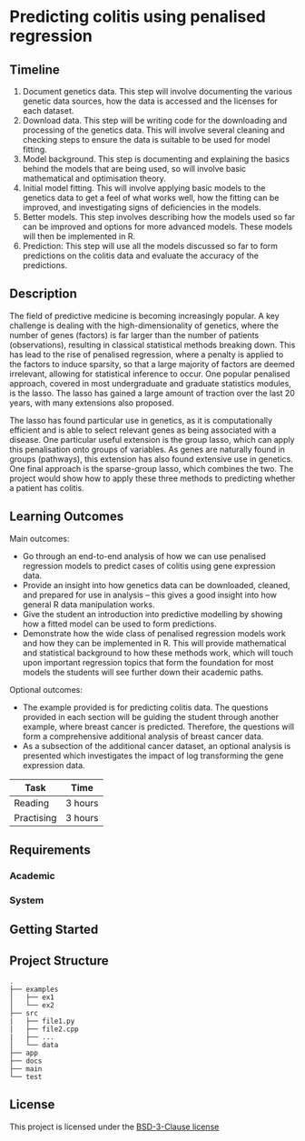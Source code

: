 <!-- Your Project title, make it sound catchy! -->

# Predicting colitis using penalised regression

<!-- Provide a short description to your project -->

## Timeline
1.	Document genetics data. This step will involve documenting the various genetic data sources, how the data is accessed and the licenses for each dataset.  
2.	Download data. This step will be writing code for the downloading and processing of the genetics data. This will involve several cleaning and checking steps to ensure the data is suitable to be used for model fitting.
3.	Model background. This step is documenting and explaining the basics behind the models that are being used, so will involve basic mathematical and optimisation theory.
4.	Initial model fitting. This will involve applying basic models to the genetics data to get a feel of what works well, how the fitting can be improved, and investigating signs of deficiencies in the models.
5.	Better models. This step involves describing how the models used so far can be improved and options for more advanced models. These models will then be implemented in R.
6.	Prediction: This step will use all the models discussed so far to form predictions on the colitis data and evaluate the accuracy of the predictions.

## Description

The field of predictive medicine is becoming increasingly popular. A key challenge is dealing with the high-dimensionality of genetics, where the number of genes (factors) is far larger than the number of patients (observations), resulting in classical statistical methods breaking down. This has lead to the rise of penalised regression, where a penalty is applied to the factors to induce sparsity, so that a large majority of factors are deemed irrelevant, allowing for statistical inference to occur. One popular penalised approach, covered in most undergraduate and graduate statistics modules, is the lasso. The lasso has gained a large amount of traction over the last 20 years, with many extensions also proposed. 

The lasso has found particular use in genetics, as it is computationally efficient and is able to select relevant genes as being associated with a disease. One particular useful extension is the group lasso, which can apply this penalisation onto groups of variables. As genes are naturally found in groups (pathways), this extension has also found extensive use in genetics. One final approach is the sparse-group lasso, which combines the two. The project would show how to apply these three methods to predicting whether a patient has colitis. 


<!-- What should the students going through your exemplar learn -->

## Learning Outcomes
Main outcomes:
- Go through an end-to-end analysis of how we can use penalised regression models to predict cases of colitis using gene expression data.
- Provide an insight into how genetics data can be downloaded, cleaned, and prepared for use in analysis – this gives a good insight into how general R data manipulation works.
-	Give the student an introduction into predictive modelling by showing how a fitted model can be used to form predictions.
-	Demonstrate how the wide class of penalised regression models work and how they can be implemented in R. This will provide mathematical and statistical background to how these methods work, which will touch upon important regression topics that form the foundation for most models the students will see further down their academic paths.

Optional outcomes:
- The example provided is for predicting colitis data. The questions provided in each section will be guiding the student through another example, where breast cancer is predicted. Therefore, the questions will form a comprehensive additional analysis of breast cancer data.
- As a subsection of the additional cancer dataset, an optional analysis is presented which investigates the impact of log transforming the gene expression data.

<!-- How long should they spend reading and practising using your Code.
Provide your best estimate -->

| Task       | Time    |
| ---------- | ------- |
| Reading    | 3 hours |
| Practising | 3 hours |

## Requirements

<!--
If your exemplar requires students to have a background knowledge of something
especially this is the place to mention that.

List any resources you would recommend to get the students started.

If there is an existing exemplar in the ReCoDE repositories link to that.
-->

### Academic

<!-- List the system requirements and how to obtain them, that can be as simple
as adding a hyperlink to as detailed as writting step-by-step instructions.
How detailed the instructions should be will vary on a case-by-case basis.

Here are some examples:

- 50 GB of disk space to hold Dataset X
- Anaconda
- Python 3.11 or newer
- Access to the HPC
- PETSc v3.16
- gfortran compiler
- Paraview
-->

### System

<!-- Instructions on how the student should start going through the exemplar.

Structure this section as you see fit but try to be clear, concise and accurate
when writing your instructions.

For example:
Start by watching the introduction video,
then study Jupyter notebooks 1-3 in the `intro` folder
and attempt to complete exercise 1a and 1b.

Once done, start going through through the PDF in the `main` folder.
By the end of it you should be able to solve exercises 2 to 4.

A final exercise can be found in the `final` folder.

Solutions to the above can be found in `solutions`.
-->

## Getting Started

<!-- An overview of the files and folder in the exemplar.
Not all files and directories need to be listed, just the important
sections of your project, like the learning material, the code, the tests, etc.

A good starting point is using the command `tree` in a terminal(Unix),
copying its output and then removing the unimportant parts.

You can use ellipsis (...) to suggest that there are more files or folders
in a tree node.

-->

## Project Structure

```log
.
├── examples
│   ├── ex1
│   └── ex2
├── src
|   ├── file1.py
|   ├── file2.cpp
|   ├── ...
│   └── data
├── app
├── docs
├── main
└── test
```

<!-- Change this to your License. Make sure you have added the file on GitHub -->

## License

This project is licensed under the [BSD-3-Clause license](LICENSE.md)
